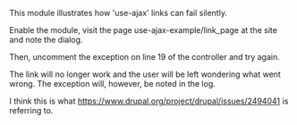This module illustrates how 'use-ajax' links can fail silently.

Enable the module, visit the page use-ajax-example/link_page at the site
and note the dialog.

Then, uncomment the exception on line 19 of the controller and try again.

The link will no longer work and the user will be left wondering
what went wrong. The exception will, however, be noted in the log.

I think this is what https://www.drupal.org/project/drupal/issues/2494041
is referring to.
